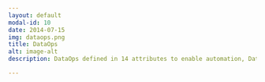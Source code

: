 ```yaml
---
layout: default
modal-id: 10
date: 2014-07-15
img: dataops.png
title: DataOps
alt: image-alt
description: DataOps defined in 14 attributes to enable automation, Data access to content with 9 standard attributes to design and define customer facing interface. Data quality framework with 7 described standard indicators

---
```

